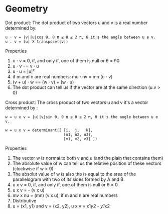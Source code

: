# Geometry

Dot product:
  The dot product of two vectors u and v is a real number determined by:
  
    u ⋅ v = |v||u|cos θ, 0 π ≤ θ ≤ 2 π, θ it's the angle between u e v.
    u . v = [u] X transpose([v]) 
  
  Properties 

  1) u ⋅ v = 0, if, and only if, one of them is null or θ = 90
  2) u ⋅ v ==  v ⋅ u
  3) u ⋅ u = |u|² 
  4) if m and n are real numbers: mu ⋅ nv = mn (u ⋅ v)
  5) (v + u) ⋅ w == (w ⋅ v) + (w ⋅ u)
  6) The dot product can tell us if the vector are at the same direction (u.v > 0)
  
Cross product:
  The cross product of two vectors u and v it's a vector determined by :
  
    w = u x v = |u||v|sin θ, 0 π ≤ θ ≤ 2 π, θ it's the angle between u e v.
    
    w = u x v = determinant([ [i,  j,   k],
                              [u1, u2, u3],
                              [v1, v2, v3] ])
  
  Properties
 
  1) The vector w is normal to both v and u (and the plain that contains them)
  2) The absolute value of w can tell us the relative position of these vectors (clockwise if w > 0)
  3) The absolut value of w is also the is equal to the area of the parallelogram with two of its sides formed by A and B.
  4) u x v = 0, if, and only if, one of them is null or θ = 0 
  2) u x v = - (v x u)
  3) mv x nu = (mn) (v x u), if  m and  n are real numbers
  4) Distributive
  5) u = (x1, y1) and v = (x2, y2), u x v = x1*y2 - y1*x2
  
  
